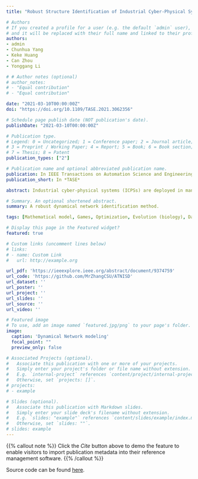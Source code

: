 ```yaml
---
title: "Robust Structure Identification of Industrial Cyber-Physical System From Sparse Data: A Network Science Perspective"

# Authors
# If you created a profile for a user (e.g. the default `admin` user), write the username (folder name) here 
# and it will be replaced with their full name and linked to their profile.
authors:
- admin
- Chunhua Yang
- Keke Huang
- Can Zhou
- Yonggang Li

# # Author notes (optional)
# author_notes:
# - "Equal contribution"
# - "Equal contribution"

date: "2021-03-10T00:00:00Z"
doi: "https://doi.org/10.1109/TASE.2021.3062356"

# Schedule page publish date (NOT publication's date).
publishDate: "2021-03-10T00:00:00Z"

# Publication type.
# Legend: 0 = Uncategorized; 1 = Conference paper; 2 = Journal article;
# 3 = Preprint / Working Paper; 4 = Report; 5 = Book; 6 = Book section;
# 7 = Thesis; 8 = Patent
publication_types: ["2"]

# Publication name and optional abbreviated publication name.
publication: In IEEE Transactions on Automation Science and Engineering
publication_short: In *TASE*

abstract: Industrial cyber-physical systems (ICPSs) are deployed in many high-value facilities recently, and the monitoring of ICPS is more and more important. However, the prerequisite of ICPS monitoring is how to obtain an accurate network structure. In addition, the structure of ICPS may change over time and the observations data are limited and noisy. These situations make the ICPS network structure identification more difficult. In this article, we proposed the algorithm of temporal network identification from sparse data (ATNISD) to address these two issues simultaneously. First, we established the temporal network analysis model from the aspect of state equation and observation equation. Then, we analyze the characteristics of temporal networks in both time domain and space domain and propose a general framework of temporal networks structure identification, which is a combinatorial optimization problem. To improve the accuracy and alleviate the computational complexity, we decompose the combinatorial problem into small independent simple problems, which can be solved efficiently. The performance of the proposed algorithm is verified on synthetic evolutionary game dynamics on both homogeneous and heterogeneous temporal networks. The experimental results show that the proposed method can efficiently solve the problem of temporal networks structure identification from sparse data.

# Summary. An optional shortened abstract.
summary: A robust dynamical network identification method.

tags: [Mathematical model, Games, Optimization, Evolution (biology), Data models, Complex networks, Task analysis]

# Display this page in the Featured widget?
featured: true

# Custom links (uncomment lines below)
# links:
# - name: Custom Link
#   url: http://example.org

url_pdf: 'https://ieeexplore.ieee.org/abstract/document/9374759'
url_code: 'https://github.com/MrZhangCSU/ATNISD'
url_dataset: ''
url_poster: ''
url_project: ''
url_slides: ''
url_source: ''
url_video: ''

# Featured image
# To use, add an image named `featured.jpg/png` to your page's folder. 
image:
  caption: 'Dynamical Network modeling'
  focal_point: ""
  preview_only: false

# Associated Projects (optional).
#   Associate this publication with one or more of your projects.
#   Simply enter your project's folder or file name without extension.
#   E.g. `internal-project` references `content/project/internal-project/index.md`.
#   Otherwise, set `projects: []`.
# projects:
# - example

# Slides (optional).
#   Associate this publication with Markdown slides.
#   Simply enter your slide deck's filename without extension.
#   E.g. `slides: "example"` references `content/slides/example/index.md`.
#   Otherwise, set `slides: ""`.
# slides: example
---
```


{{% callout note %}}
Click the *Cite* button above to demo the feature to enable visitors to import publication metadata into their reference management software.
{{% /callout %}}

Source code can be found [here](https://github.com/MrZhangCSU/ATNISD).
